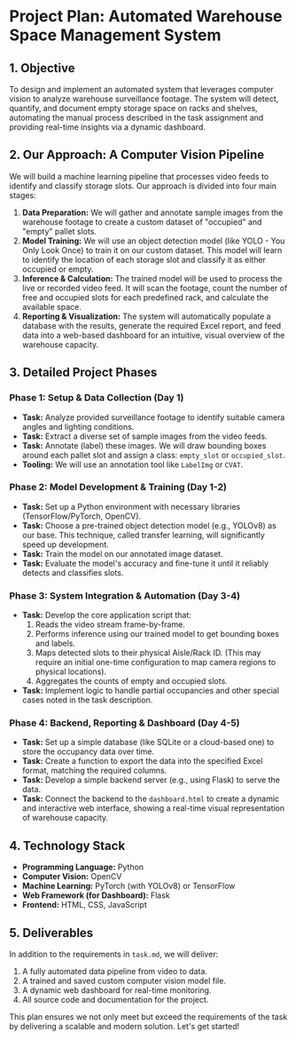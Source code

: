 # Project Plan: Automated Warehouse Space Management System

## 1. Objective

To design and implement an automated system that leverages computer vision to analyze warehouse surveillance footage. The system will detect, quantify, and document empty storage space on racks and shelves, automating the manual process described in the task assignment and providing real-time insights via a dynamic dashboard.

## 2. Our Approach: A Computer Vision Pipeline

We will build a machine learning pipeline that processes video feeds to identify and classify storage slots. Our approach is divided into four main stages:

1.  **Data Preparation:** We will gather and annotate sample images from the warehouse footage to create a custom dataset of "occupied" and "empty" pallet slots.
2.  **Model Training:** We will use an object detection model (like YOLO - You Only Look Once) to train it on our custom dataset. This model will learn to identify the location of each storage slot and classify it as either occupied or empty.
3.  **Inference & Calculation:** The trained model will be used to process the live or recorded video feed. It will scan the footage, count the number of free and occupied slots for each predefined rack, and calculate the available space.
4.  **Reporting & Visualization:** The system will automatically populate a database with the results, generate the required Excel report, and feed data into a web-based dashboard for an intuitive, visual overview of the warehouse capacity.

## 3. Detailed Project Phases

### Phase 1: Setup & Data Collection (Day 1)

*   **Task:** Analyze provided surveillance footage to identify suitable camera angles and lighting conditions.
*   **Task:** Extract a diverse set of sample images from the video feeds.
*   **Task:** Annotate (label) these images. We will draw bounding boxes around each pallet slot and assign a class: `empty_slot` or `occupied_slot`.
*   **Tooling:** We will use an annotation tool like `LabelImg` or `CVAT`.

### Phase 2: Model Development & Training (Day 1-2)

*   **Task:** Set up a Python environment with necessary libraries (TensorFlow/PyTorch, OpenCV).
*   **Task:** Choose a pre-trained object detection model (e.g., YOLOv8) as our base. This technique, called transfer learning, will significantly speed up development.
*   **Task:** Train the model on our annotated image dataset.
*   **Task:** Evaluate the model's accuracy and fine-tune it until it reliably detects and classifies slots.

### Phase 3: System Integration & Automation (Day 3-4)

*   **Task:** Develop the core application script that:
    1.  Reads the video stream frame-by-frame.
    2.  Performs inference using our trained model to get bounding boxes and labels.
    3.  Maps detected slots to their physical Aisle/Rack ID. (This may require an initial one-time configuration to map camera regions to physical locations).
    4.  Aggregates the counts of empty and occupied slots.
*   **Task:** Implement logic to handle partial occupancies and other special cases noted in the task description.

### Phase 4: Backend, Reporting & Dashboard (Day 4-5)

*   **Task:** Set up a simple database (like SQLite or a cloud-based one) to store the occupancy data over time.
*   **Task:** Create a function to export the data into the specified Excel format, matching the required columns.
*   **Task:** Develop a simple backend server (e.g., using Flask) to serve the data.
*   **Task:** Connect the backend to the `dashboard.html` to create a dynamic and interactive web interface, showing a real-time visual representation of warehouse capacity.

## 4. Technology Stack

*   **Programming Language:** Python
*   **Computer Vision:** OpenCV
*   **Machine Learning:** PyTorch (with YOLOv8) or TensorFlow
*   **Web Framework (for Dashboard):** Flask
*   **Frontend:** HTML, CSS, JavaScript

## 5. Deliverables

In addition to the requirements in `task.md`, we will deliver:

1.  A fully automated data pipeline from video to data.
2.  A trained and saved custom computer vision model file.
3.  A dynamic web dashboard for real-time monitoring.
4.  All source code and documentation for the project.

This plan ensures we not only meet but exceed the requirements of the task by delivering a scalable and modern solution. Let's get started! 